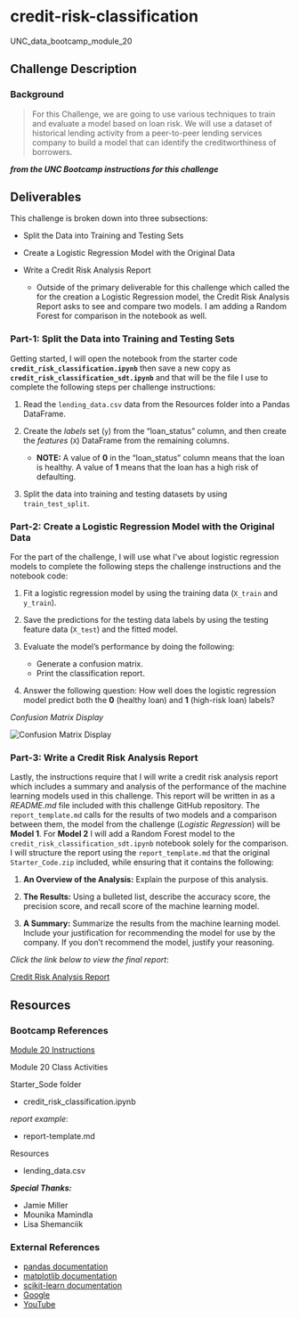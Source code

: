 # credit-risk-classification
UNC_data_bootcamp_module_20

## Challenge Description
### Background
> For this Challenge, we are going to use various techniques to train and evaluate a model based on loan risk. We will use a dataset of historical lending activity from a peer-to-peer lending services company to build a model that can identify the creditworthiness of borrowers.

***from the UNC Bootcamp instructions for this challenge***

## Deliverables
This challenge is broken down into three subsections:
* Split the Data into Training and Testing Sets
* Create a Logistic Regression Model with the Original Data
* Write a Credit Risk Analysis Report

    * Outside of the primary deliverable for this challenge which called the for the creation a Logistic Regression model, the Credit Risk Analysis Report asks to see and compare two models. I am adding a Random Forest for comparison in the notebook as well.

### Part-1: Split the Data into Training and Testing Sets
Getting started, I will open the notebook from the starter code __`credit_risk_classification.ipynb`__ then save a new copy as __`credit_risk_classification_sdt.ipynb`__ and that will be the file I use to complete the following steps per challenge instructions:

1) Read the `lending_data.csv` data from the Resources folder into a Pandas DataFrame.

2) Create the _labels_ set (`y`) from the “loan_status” column, and then create the _features_ (`X`) DataFrame from the remaining columns.

      * __NOTE:__ A value of __0__ in the “loan_status” column means that the loan is healthy. A value of __1__ means that the loan has a high risk of defaulting.

3) Split the data into training and testing datasets by using `train_test_split`.


### Part-2: Create a Logistic Regression Model with the Original Data
For the part of the challenge, I will use what I've about logistic regression models to complete the following steps the challenge instructions and the notebook code:

1) Fit a logistic regression model by using the training data (`X_train` and `y_train`).

2) Save the predictions for the testing data labels by using the testing feature data (`X_test`) and the fitted model.

3) Evaluate the model’s performance by doing the following:
      * Generate a confusion matrix.
      * Print the classification report.

4) Answer the following question: How well does the logistic regression model predict both the __0__ (healthy loan) and __1__ (high-risk loan) labels?

_Confusion Matrix Display_

![Confusion Matrix Display](https://github.com/SteveTuttle/credit-risk-classification/blob/main/Output/cm_display.png)

### Part-3: Write a Credit Risk Analysis Report
Lastly, the instructions require that I will write a credit risk analysis report which includes a summary and analysis of the performance of the machine learning models used in this challenge. This report will be written in as a _README.md_ file included with this challenge GitHub repository. The `report_template.md` calls for the results of two models and a comparison between them, the model from the challenge (_Logistic Regression_) will be __Model 1__. For __Model 2__ I will add a Random Forest model to the `credit_risk_classification_sdt.ipynb` notebook solely for the comparison. I will structure the report using the `report_template.md` that the original `Starter_Code.zip` included, while ensuring that it contains the following:

1) __An Overview of the Analysis:__ Explain the purpose of this analysis.

2) __The Results:__ Using a bulleted list, describe the accuracy score, the precision score, and recall score of the machine learning model.

3) __A Summary:__ Summarize the results from the machine learning model. Include your justification for recommending the model for use by the company. If you don’t recommend the model, justify your reasoning.

_Click the link below  to view the final report_:

[Credit Risk Analysis Report](https://github.com/SteveTuttle/credit-risk-classification/blob/main/Output/credit_risk_analysis_report.md)


## Resources
### Bootcamp References
[Module 20 Instructions](https://courses.bootcampspot.com/courses/3285/assignments/52247?module_item_id=937508)

Module 20 Class Activities

Starter_Sode folder
* credit_risk_classification.ipynb

_report example_:
* report-template.md

Resources
* lending_data.csv


***Special Thanks:***
* Jamie Miller
* Mounika Mamindla
* Lisa Shemanciik

### External References
* [pandas documentation](https://pandas.pydata.org/docs/reference/general_functions.html)
* [matplotlib documentation](https://matplotlib.org/stable/index.html)
* [scikit-learn documentation](https://scikit-learn.org/stable/user_guide.html)
* [Google](https://www.google.com)
* [YouTube](https://www.youtube.com)

